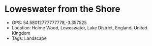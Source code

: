 # Loweswater from the Shore

- GPS: 54.58012777777778,-3.357525
- Location: Holme Wood, Loweswater, Lake District, England, United Kingdom
- Tags: Landscape
